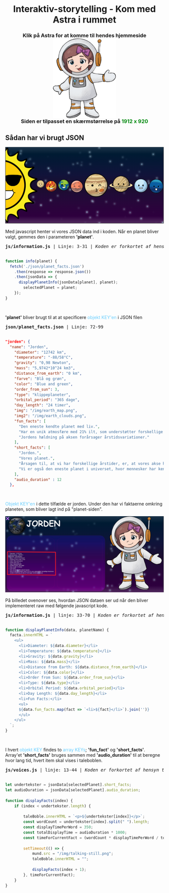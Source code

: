 <h1 align="center" style="margin-top: 0px;">Interaktiv-storytelling - Kom med Astra i rummet</h1>

<h3 align="center">Klik på Astra for at komme til hendes hjemmeside <br>
<a href="https://storytelling.mdamsgaard.dk/"><img width="200" src="img/waving-gif.gif" alt="Astra's hjemmeside" align="center"></a> <br>
Siden er tilpasset en skærmstørrelse på <span style="color: #00890e"> 1912 x 920 </span></h3>

## Sådan har vi brugt JSON

![Planeterne i rummet](img/json-output.png)

Med javascript henter vi vores JSON data ind i koden. Når en planet bliver valgt, gemmes den i parameteren **'planet'**.  


<pre><b>js/information.js</b> | Linje: 3-31 | <i>Koden er forkortet af hensyn til enkelthed</i> </</pre>

```Javascript
function info(planet) {
  fetch('./json/planet_facts.json')
    .then(response => response.json())
    .then(jsonData => {
      displayPlanetInfo(jsonData[planet], planet);
        selectedPlanet = planet;
    });
}
```
</pre>

**'planet'** bliver brugt til at at specificere <span style="color: #68cdfe">objekt KEY'en</span> i JSON filen 

<pre><b>json/planet_facts.json</b> | Linje: 72-99 </</pre>
```JSON
"jorden": {
  "name": "Jorden",
    "diameter": "12742 km",
    "temperature": "-88/58°C",
    "gravity": "0,98 Newton",
    "mass": "5,9742*10^24 km3",
    "distance_from_earth": "0 km",
    "farve": "Blå og grøn",
    "color": "Blue and green",
    "order_from_sun": 3,
    "type": "klippeplaneter",
    "orbital_period": "365 dage",
    "day_length": "24 timer",
    "img": "/img/earth_map.png",
    "img2": "/img/earth_clouds.png",
    "fun_facts": [
      "Den eneste kendte planet med liv.",
      "Har en unik atmosfære med 21% ilt, som understøtter forskellige livsformer.",
      "Jordens hældning på aksen forårsager årstidsvariationer."
    ],
    "short_facts": [
      "Jorden.", 
      "Vores planet.", 
      "Årsagen til, at vi har forskellige årstider, er, at vores akse hælder en smule til siden.", 
      "Vi er også den eneste planet i universet, hvor mennesker har kendskab til liv."
    ],
    "audio_duration" : 12
  },
```
</pre>

<span style="color: #68cdfe">Objekt KEY'en</span> i dette tilfælde er jorden. Under den har vi faktaerne omkring planeten, som bliver lagt ind på "planet-siden". 

![Fakta omkring jorden](img/json-fakta.png)

På billedet ovenover ses, hvordan JSON dataen ser ud når den bliver implementeret raw med følgende javascript kode. 

<pre><b>js/information.js</b> | linje: 33-70 | <i>Koden er forkortet af hensyn til enkelthed</i> </</pre>
```javascript
function displayPlanetInfo(data, planetName) {
  facta.innerHTML = `
    <ul>
      <li>Diameter: ${data.diameter}</li>
      <li>Temperature: ${data.temperature}</li>
      <li>Gravity: ${data.gravity}</li>
      <li>Mass: ${data.mass}</li>
      <li>Distance from Earth: ${data.distance_from_earth}</li>
      <li>Color: ${data.color}</li>
      <li>Order from Sun: ${data.order_from_sun}</li>
      <li>Type: ${data.type}</li>
      <li>Orbital Period: ${data.orbital_period}</li>
      <li>Day Length: ${data.day_length}</li>
      <li>Fun Facts:</li>
      <ul>
      ${data.fun_facts.map(fact => `<li>${fact}</li>`).join('')}
      </ul>
    </ul>
  `;
}
```
</pre>

I hvert <span style="color: #68cdfe"> objekt KEY</span> findes to <span style="color: #68cdfe">array KEYs</span>; **'fun_fact'** og **'short_facts'**. <br>
Array'et **'short_facts'** bruges sammen med **'audio_duration'** til at beregne hvor lang tid, hvert item skal vises i taleboblen.

<pre><b>js/voices.js</b> | linje: 13-44 | <i>Koden er forkortet af hensyn til enkelthed</i> </</pre>
```javascript
let undertekster = jsonData[selectedPlanet].short_facts;
let audioDuration = jsonData[selectedPlanet].audio_duration;

function displayFacts(index) {
    if (index < undertekster.length) {

        taleBoble.innerHTML = `<p>${undertekster[index]}</p>`;
        const wordCount = undertekster[index].split(" ").length;
        const displayTimePerWord = 350;
        const totalDisplayTime = audioDuration * 1000;
        const timeForCurrentFact = (wordCount * displayTimePerWord / totalDisplayTime) * totalDisplayTime;

        setTimeout(() => {
            mund.src = "/img/talking-still.png";
            taleBoble.innerHTML = "";

            displayFacts(index + 1);
        }, timeForCurrentFact);
    }
}
```
</pre>


<!-- keys bliver brugt til forskellige ting 
img bliver brugt
audio duration bliver også brugt med beregninger i forbindelse med
short facts som bliver hakket op -->